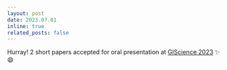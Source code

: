 ```yaml
---
layout: post
date: 2023.07.01
inline: true
related_posts: false
---
```


Hurray! 2 short papers accepted for oral presentation at [GIScience 2023](https://giscience2023.github.io/) :sparkles: :smile:
